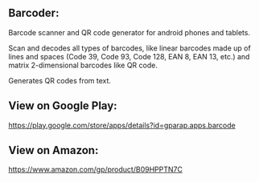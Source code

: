 Barcoder:
---------
Barcode scanner and QR code generator for android phones and tablets.

Scan and decodes all types of barcodes, 
like linear barcodes made up of lines and spaces (Code 39, Code 93, Code 128, EAN 8, EAN 13, etc.) 
and matrix 2-dimensional barcodes like QR code.

Generates QR codes from text.

View on Google Play:
--------------------
https://play.google.com/store/apps/details?id=gparap.apps.barcode

View on Amazon:
--------------------
https://www.amazon.com/gp/product/B09HPPTN7C
